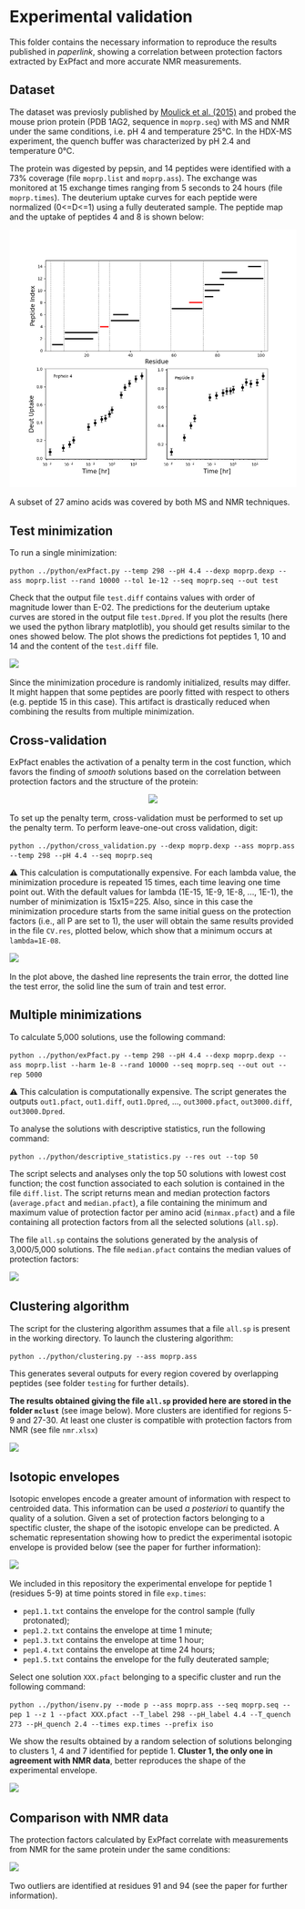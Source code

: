 # Experimental validation

This folder contains the necessary information to reproduce the results published in *paperlink*,
showing a correlation between protection factors extracted by ExPfact and more accurate NMR measurements.

## Dataset

The dataset was previosly published by [Moulick et al. (2015)](https://www.ncbi.nlm.nih.gov/pmc/articles/PMC4646174/)
and probed the mouse prion protein (PDB 1AG2, sequence in `moprp.seq`) with MS and NMR under the same conditions,
i.e. pH 4 and temperature 25°C.
In the HDX-MS experiment, the quench buffer was characterized by pH 2.4 and temperature 0°C.

The protein was digested by pepsin, and 14 peptides were identified with a 73% coverage (file `moprp.list` and `moprp.ass`).
The exchange was monitored at 15 exchange times ranging from 5 seconds to 24 hours (file `moprp.times`).
The deuterium uptake curves for each peptide were normalized (0<=D<=1) using a fully deuterated sample.
The peptide map and the uptake of peptides 4 and 8 is shown below:

![](images/Figure1.png)

A subset of 27 amino acids was covered by both MS and NMR techniques.

## Test minimization

To run a single minimization:

``` python ../python/exPfact.py --temp 298 --pH 4.4 --dexp moprp.dexp --ass moprp.list --rand 10000 --tol 1e-12 --seq moprp.seq --out test ```

Check that the output file `test.diff` contains values with order of magnitude lower than E-02.
The predictions for the deuterium uptake curves are stored in the output file `test.Dpred`.
If you plot the results (here we used the python library matplotlib), you should get results similar to the ones showed below.
The plot shows the predictions fot peptides 1, 10 and 14 and the content of the `test.diff` file.

![](images/minimizationtest.png)

Since the minimization procedure is randomly initialized, results may differ.
It might happen that some peptides are poorly fitted with respect to others (e.g. peptide 15 in this case).
This artifact is drastically reduced when combining the results from multiple minimization.

## Cross-validation

ExPfact enables the activation of a penalty term in the cost function, which favors the finding of *smooth* solutions
based on the correlation between protection factors and the structure of the protein:

<p align="center">
  <img src="images/penalty.png" />
</p>

To set up the penalty term, cross-validation must be performed to set up the penalty term.
To perform leave-one-out cross validation, digit:

``` python ../python/cross_validation.py --dexp moprp.dexp --ass moprp.ass --temp 298 --pH 4.4 --seq moprp.seq ```

⚠️ This calculation is computationally expensive. For each lambda value, the minimization procedure is repeated
15 times, each time leaving one time point out.
With the default values for lambda (1E-15, 1E-9, 1E-8, ..., 1E-1), the number of minimization is 15x15=225.
Also, since in this case the minimization procedure starts from the same initial guess on the protection factors
(i.e., all P are set to 1), the user will obtain the same results provided in the file `CV.res`, plotted below,
which show that a minimum occurs at `lambda=1E-08`.

![](images/crossval.png)

In the plot above, the dashed line represents the train error, the dotted line the test error, the solid line
the sum of train and test error.

## Multiple minimizations

To calculate 5,000 solutions, use the following command:

``` python ../python/exPfact.py --temp 298 --pH 4.4 --dexp moprp.dexp --ass moprp.list --harm 1e-8 --rand 10000 --seq moprp.seq --out out --rep 5000 ```

⚠️ This calculation is computationally expensive.
The script generates the outputs `out1.pfact`, `out1.diff`, `out1.Dpred`, ..., `out3000.pfact`, `out3000.diff`, `out3000.Dpred`.

To analyse the solutions with descriptive statistics, run the following command:

``` python ../python/descriptive_statistics.py --res out --top 50 ```

The script selects and analyses only the top 50 solutions with lowest cost function;
the cost function associated to each solution is contained in the file `diff.list`.
The script returns mean and median protection factors (`average.pfact` and `median.pfact`),
a file containing the minimum and maximum value of protection factor per amino acid (`minmax.pfact`)
and a file containing all protection factors from all the selected solutions (`all.sp`).

The file `all.sp` contains the solutions generated by the analysis of 3,000/5,000 solutions.
The file `median.pfact` contains the median values of protection factors:

![](images/median_pfact.png)

## Clustering algorithm

The script for the clustering algorithm assumes that a file `all.sp` is present in the working directory.
To launch the clustering algorithm:

``` python ../python/clustering.py --ass moprp.ass ```

This generates several outputs for every region covered by overlapping peptides (see folder `testing` for further details).

**The results obtained giving the file `all.sp` provided here are stored in the folder `mclust`** (see image below).
More clusters are identified for regions 5-9 and 27-30.
At least one cluster is compatible with protection factors from NMR (see file `nmr.xlsx`)

![](images/Figure2.PNG)

## Isotopic envelopes

Isotopic envelopes encode a greater amount of information with respect to centroided data.
This information can be used *a posteriori* to quantify the quality of a solution.
Given a set of protection factors belonging to a spectific cluster, the shape of the isotopic envelope can be predicted.
A schematic representation showing how to predict the experimental isotopic envelope is provided below
(see the paper for further information):

![](images/Figure3.png)

We included in this repository the experimental envelope for peptide 1 (residues 5-9) at time points stored in file `exp.times`:
* `pep1.1.txt` contains the envelope for the control sample (fully protonated);
* `pep1.2.txt` contains the envelope at time 1 minute;
* `pep1.3.txt` contains the envelope at time 1 hour;
* `pep1.4.txt` contains the envelope at time 24 hours;
* `pep1.5.txt` contains the envelope for the fully deuterated sample;

Select one solution `XXX.pfact` belonging to a specific cluster and run the following command:

``` python ../python/isenv.py --mode p --ass moprp.ass --seq moprp.seq --pep 1 --z 1 --pfact XXX.pfact --T_label 298 --pH_label 4.4 --T_quench 273 --pH_quench 2.4 --times exp.times --prefix iso ```

We show the results obtained by a random selection of solutions belonging to clusters 1, 4 and 7 identified for peptide 1.
**Cluster 1, the only one in agreement with NMR data**, better reproduces the shape of the experimental envelope.

![](images/Figure5.png)

## Comparison with NMR data

The protection factors calculated by ExPfact correlate with measurements from NMR for the same protein under the same conditions:

![](images/Figure4.png)

Two outliers are identified at residues 91 and 94 (see the paper for further information).

